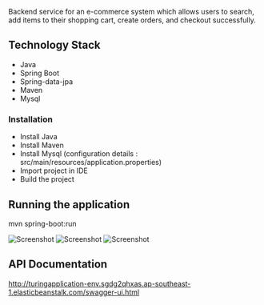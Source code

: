 Backend service for an e-commerce system which allows users to search, add items to their shopping cart, create orders, and checkout successfully.

## Technology Stack

* Java
* Spring Boot
* Spring-data-jpa
* Maven
* Mysql

### Installation

* Install Java
* Install Maven
* Install Mysql (configuration details : src/main/resources/application.properties)
* Import project in IDE
* Build the project

## Running the application

mvn spring-boot:run

![Screenshot](https://github.com/richasinhaa/Turing-Assignment/blob/master/src/main/resources/backend-architecture.png)
![Screenshot](https://github.com/richasinhaa/Turing-Assignment/blob/master/src/main/resources/registration-login-design.png)
![Screenshot](https://github.com/richasinhaa/Turing-Assignment/blob/master/src/main/resources/system-design.png)

## API Documentation

http://turingapplication-env.sgdg2qhxas.ap-southeast-1.elasticbeanstalk.com/swagger-ui.html

